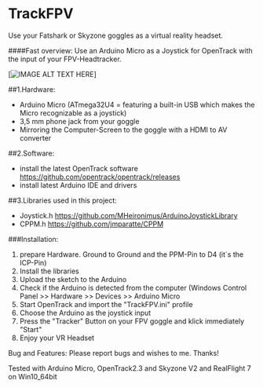 # TrackFPV
Use your Fatshark or Skyzone goggles as a virtual reality headset.

####Fast overview: Use an Arduino Micro as a Joystick for OpenTrack with the input of your FPV-Headtracker.

[![IMAGE ALT TEXT HERE](https://img.youtube.com/vi/lgsw95ZyV68/0.jpg)]

##1.Hardware:
-	Arduino Micro (ATmega32U4 = featuring a built-in USB which makes the Micro recognizable as a joystick)
-	3,5 mm phone jack from your goggle
-	Mirroring the Computer-Screen to the goggle with a HDMI to AV converter

##2.Software:
-	install the latest OpenTrack software https://github.com/opentrack/opentrack/releases
-	install latest Arduino IDE and drivers

##3.Libraries used in this project:
-	Joystick.h https://github.com/MHeironimus/ArduinoJoystickLibrary
-	CPPM.h https://github.com/jmparatte/CPPM

###Installation: 
1. prepare Hardware. Ground to Ground and the PPM-Pin to D4 (it´s the ICP-Pin) 
2. Install the libraries 
3. Upload the sketch to the Arduino 
4. Check if the Arduino is detected from the computer (Windows Control Panel >> Hardware >> Devices >> Arduino Micro 
5. Start OpenTrack and import the "TrackFPV.ini" profile 
6. Choose the Arduino as the joystick input 
7. Press the "Tracker" Button on your FPV goggle and klick immediately "Start" 
8. Enjoy your VR Headset

Bug and Features: Please report bugs and wishes to me. Thanks!

Tested with Arduino Micro, OpenTrack2.3 and Skyzone V2 and RealFlight 7 on Win10_64bit

